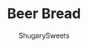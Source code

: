 ---
layout: ../../layouts/MarkdownPostLayout.astro
title: Beer Bread
author: ShugarySweets
pubDate: 2019-01-15
description: "Easy, buttery Beer Bread recipe to serve with dinner! Also great to cube into bite sized pieces and use for dips!"
image_url: https://www.shugarysweets.com/wp-content/uploads/2017/01/beer-bread-3.jpg
tags: ["Breads","American"]
calories: 197
protein: 4
carbohydrates: 34
fats: 5
fiber: 1
ingredients: ["3 cups all-purpose flour","1 Tablespoon baking powder","1 teaspoon kosher salt","1/4 cup granulated sugar","1 can (12 ounce) beer","1/4 cup unsalted butter, melted"]
serves: 10
time: "1 hour"
prepTime: "5 minutes"
instructions: ["Preheat oven to 375°F. Grease 9x5-inch loaf pan and line bottom of pan with parchment paper. Set aside.","In a large mixing bowl, combine flour, baking powder, salt and sugar. Using as few strokes as possible, mix in the beer until moistened.","Pour thick batter into loaf pan. Drizzle melted butter over the top.","Bake for 50 minutes, remove from oven and cool in pan 5 minutes. Remove from pan and enjoy!"]
nutrition: ["197 calories","34 grams carbohydrates","12 milligrams cholesterol","5 grams fat","1 grams fiber","4 grams protein","3 grams saturated fat","274 milligrams sodium","5 grams sugar","0 grams trans fat","2 grams unsaturated fat"]
---